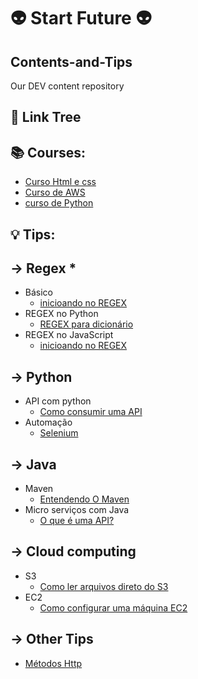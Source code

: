 <h1>👽 Start Future 👽</h1>
<h2>Contents-and-Tips</h2>
<p> Our DEV content repository</p>

<h2>🔗 Link Tree</h2>

<h2>📚 Courses:</h2>
<ul>
    <li><a href="" target="_blank">Curso Html e css</a></li>
    <li><a href="" target="_blank">Curso de AWS</a></li>
    <li><a href="" target="_blank">curso de Python</a></li>
</ul>
<h2>💡 Tips:</h2>
<h2>-> Regex *️</h2>
<ul>
    <li>
        Básico
        <ul>
            <li><a href="" target="_blank">inicioando no REGEX</a></li>
        </ul>
    </li>
    <li>REGEX no Python
        <ul>
            <li><a href="" target="_blank">REGEX para dicionário</a></li>
        </ul>
    </li>
    <li>REGEX no JavaScript
        <ul>
            <li><a href="" target="_blank">inicioando no REGEX</a></li>
        </ul>
    </li>
</ul>
<h2>-> Python</h2>
<ul>
    <li>API com python
        <ul>
            <li>
                <a href="" target="_blank">Como consumir uma API</a></li>
        </ul>
    </li>
    <li>Automação
        <ul>
            <li><a href="" target="_blank">Selenium</a></li>
        </ul>
    </li>
</ul>

<h2>-> Java</h2>
<ul>
    <li>Maven
        <ul>
            <li><a href="" target="_blank">Entendendo O Maven</a></li>
        </ul>
    </li>
    <li>Micro serviços com Java
        <ul>
            <li><a href="" target="_blank">O que é uma API?</a></li>
        </ul>
    </li>
</ul>

<h2>-> Cloud computing</h2>
<ul>
    <li>
        S3
        <ul>
            <li><a href="" target="_blank">Como ler arquivos direto do S3</a></li>
        </ul>
    </li>
    <li>EC2
        <ul>
            <li><a href="" target="_blank">Como configurar uma máquina EC2</a></li>
        </ul>
    </li>
</ul>
<h2>-> Other Tips</h2>
<ul>
    <li><a href="" target="_blank">Métodos Http</a></li>
</ul>